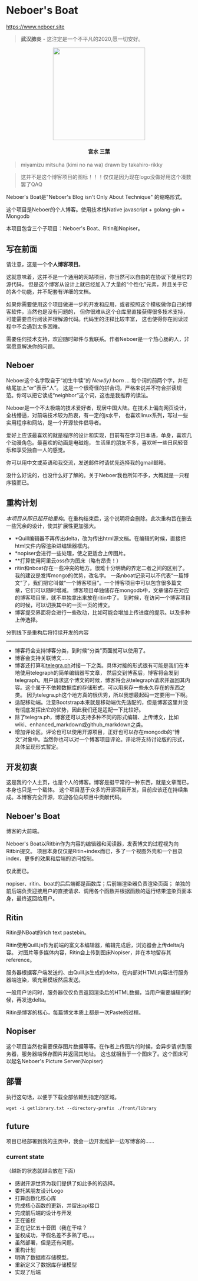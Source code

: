 # Neboer's Boat
https://www.neboer.site

> **武汉肺炎** - 这注定是一个不平凡的2020,愿一切安好。

<p align="center"><img src="https://bit.ly/2TMhT93" width="250"></p>

<h4 align="center">宮水 三葉</h4>

> miyamizu mitsuha (kimi no na wa) drawn by takahiro-rikky

> 这并不是这个博客项目的图标！！！仅仅是因为现在logo没做好用这个凑数罢了QAQ

Neboer's Boat是"Neboer's Blog isn't Only About Technique"
的缩略形式。

这个项目是Neboer的个人博客。使用技术栈Native javascript + golang-gin + Mongodb

本项目包含三个子项目：Neboer's Boat、Ritin和Nopiser。

## 写在前面

请注意，这是一个**个人博客项目**。

这就意味着，这并不是一个通用的网站项目，你当然可以自由的在协议下使用它的源代码，
但是这个博客从设计上就已经加入了大量的“个性化”元素，并且关于它的各个功能，并不配套有详细的文档。

如果你需要使用这个项目做进一步的开发和应用，或者按照这个模板做你自己的博客软件，当然也是没有问题的，
但你很难从这个仓库里直接获得很多技术支持，可能需要自行阅读并理解源代码。代码里的注释比较丰富，
这也使得你在阅读过程中不会遇到太多困难。

需要任何技术支持，欢迎随时邮件与我联系。作者Neboer是一个热心肠的人，非常愿意解决你的问题。


## Neboer

Neboer这个名字取自于“初生牛犊”的 *New(ly) born ...* 每个词的前两个字，并在结尾加上“er”表示“人”。
这是一个很奇怪的拼合词，严格来说并不符合拼读规范。你可以把它读成“neighbor”这个词，这也是我推荐的读法。

Neboer是一个不太极端的技术爱好者，现居中国大陆。在技术上偏向网页设计，全栈懵逼，对前端技术较为热衷，有一定的js水平，
也喜欢linux系列，写过一些实用程序和网站，是一个开源软件倡导者。

爱好上应该最喜欢的就是程序的设计和实现，目前有在学习日本语，单身，喜欢几个动漫角色。最喜欢的动画是电磁炮，
生活里的朋友不多，喜欢听一些日风轻音乐和享受独自一人的感觉。

你可以用中文或英语和我交流，发送邮件时请优先选择我的gmail邮箱。

没什么好说的，也没什么好了解的。关于Neboer我也所知不多，大概就是一只程序猿而已。

## 重构计划

*本项目从即日起开始重构*。在重构结束后，这个说明将会删除。此次重构旨在删去一些冗余的设计，使其扩展性更加强大。

- *Quill编辑器不再传出delta，改为传出html源文档。在编辑的时候，直接把html文件内容渲染进编辑器框内。
- *nopiser会进行一些处理，使之更适合上传图片。
- **打算使用阿里云oss作为图床（略有昂贵！）
- ritin和nboat存在一些冲突的地方。很难十分明确的界定二者之间的区别了。我的建议是发挥mongo的优势，改名字。
一条nboat记录可以不代表“一篇博文”了，我们把它叫做“一个博客项目”。一个博客项目中可以包含很多篇文章，它们可以随时增减。
博客项目单独储存在mongodb中，文章储存在对应的博客项目里，就不单独拿出来放在ritin中了。
到时候，在访问一个博客项目的时候，可以切换其中的一页一页的博文。
- 博客提交界面将会进行一些改动，比如可能会增加上传进度的提示。以及多种上传选择。

分割线下是重构后将持续开发的内容
<hr>

- 博客将会支持博客分类，到时候“分类”页面就可以使用了。
- 博客会支持关联博文……
- 博客还打算和[telegra.ph](https://telegra.ph)对接一下之类。具体对接的形式很有可能是我们在本地使用telegraph的简单编辑器写文章，
然后交到博客后，博客将会发到telegraph。用户请求这个博文的时候，博客将会从telegraph请求并返回其内容。这个属于不依赖数据库的存储形式，可以用来存一些永久存在的东西之类。
因为telegra.ph这个地方真的很优秀，所以我想最起码一定要用一下啊。
- 适配移动端。注意Bootstrap本来就是移动端优先适配的，但是博客这里并没有彻底发挥出它的优势，因此我们还是适配一下比较好。
- 除了telegra.ph，博客还可以支持多种不同的形式编辑、上传博文，比如wiki、enhanced_markdown或github_markdown之类。
- 增加评论区。评论也可以使用开源项目，正好也可以存在mongodb的“博文”对象中。当然你也可以对一个博客项目评论。评论将支持讨论版的形式，具体呈现形式暂定。

## 开发初衷
这是我的个人主页，也是个人的博客。博客是挺平常的一种东西，就是文章而已，本身也只是一个载体。
这个项目基于众多的开源项目开发，目前应该还在持续集成。本博客完全开源，欢迎各位向项目中贡献代码。

## Neboer's Boat
博客的大前端。

Neboer's Boat以Ritbin作为内容的编辑器和阅读器，发表博文的过程视为向Ritbin提交。
项目本身仅仅是Ritin+index而已，多了一个视图外壳和一个目录index，更多的效果和后端的访问控制。

仅此而已。

nopiser、ritin、boat的后后端都是函数库；后前端渲染器负责渲染页面；
单独的前后端负责迎接用户的直接请求、调用各个函数并根据函数的运行结果渲染页面本身，最终返回给用户。
## Ritin
Ritin是NBoat的rich text pastebin。

Ritin使用Quill.js作为前端的富文本编辑器，编辑完成后，浏览器会上传delta内容。
对图片等多媒体内容，Ritin会上传到图床Nopiser，并在本地留存其reference。

服务器根据客户端发送的、由Quill.js生成的delta，在内部对HTML内容进行服务器端渲染，填充至模板然后发送。

一般用户访问时，服务器仅仅负责返回渲染后的HTML数据，当用户需要编辑的时候，再发送delta。

Ritin是博客的核心，每篇博文本质上都是一次Paste的过程。
## Nopiser
这个项目当然也需要保存图片数据等等。在作者上传图片的时候，会异步请求到服务器，服务器端保存图片并返回其地址。
这也就相当于一个图床了。这个图床可以起名Neboer's Picture Server(Nopiser)
## 部署
执行这句话，以便于下载全部依赖到指定的区域。
```shell script
wget -i getlibrary.txt --directory-prefix ./front/library
``` 
## future
项目已经部署到我的主页中，我会一边开发维护一边写博客的……


### current state
（越新的状态就越会放在下面）
- 感谢开源世界为我们提供了如此多的的选择。
- 委托某朋友设计Logo
- 打算函数化核心库
- 完成核心函数的更新，并留出api接口
- 完成前后端的设计与开发
- 正在鉴权
- 正在记忆五十音图（我在干啥？
- 鉴权成功，平假名差不多熟了吧。。。
- 虽然部署，但是还有问题。
- 重构计划
- 明确了数据库存储模型。
- 重新定义了数据库存储模型
- 实现了后端